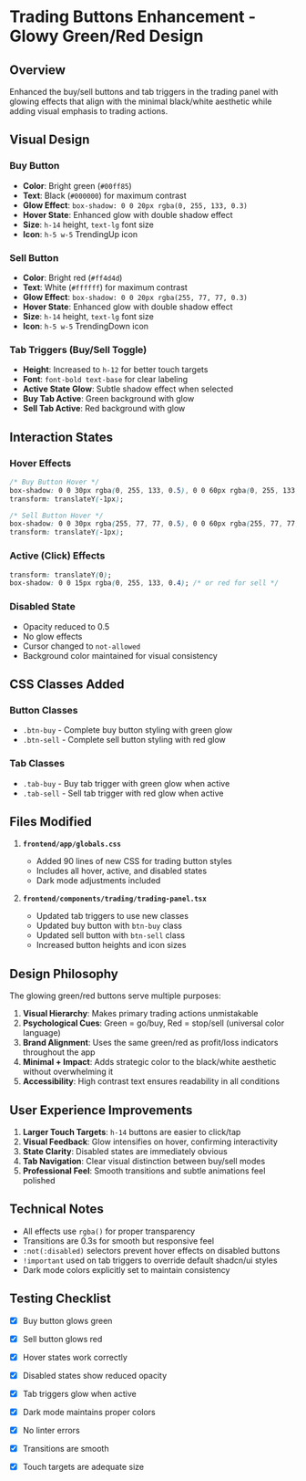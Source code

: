 # Trading Buttons Enhancement - Glowy Green/Red Design

## Overview
Enhanced the buy/sell buttons and tab triggers in the trading panel with glowing effects that align with the minimal black/white aesthetic while adding visual emphasis to trading actions.

## Visual Design

### Buy Button
- **Color**: Bright green (`#00ff85`)
- **Text**: Black (`#000000`) for maximum contrast
- **Glow Effect**: `box-shadow: 0 0 20px rgba(0, 255, 133, 0.3)`
- **Hover State**: Enhanced glow with double shadow effect
- **Size**: `h-14` height, `text-lg` font size
- **Icon**: `h-5 w-5` TrendingUp icon

### Sell Button
- **Color**: Bright red (`#ff4d4d`)
- **Text**: White (`#ffffff`) for maximum contrast
- **Glow Effect**: `box-shadow: 0 0 20px rgba(255, 77, 77, 0.3)`
- **Hover State**: Enhanced glow with double shadow effect
- **Size**: `h-14` height, `text-lg` font size
- **Icon**: `h-5 w-5` TrendingDown icon

### Tab Triggers (Buy/Sell Toggle)
- **Height**: Increased to `h-12` for better touch targets
- **Font**: `font-bold text-base` for clear labeling
- **Active State Glow**: Subtle shadow effect when selected
- **Buy Tab Active**: Green background with glow
- **Sell Tab Active**: Red background with glow

## Interaction States

### Hover Effects
```css
/* Buy Button Hover */
box-shadow: 0 0 30px rgba(0, 255, 133, 0.5), 0 0 60px rgba(0, 255, 133, 0.2);
transform: translateY(-1px);

/* Sell Button Hover */
box-shadow: 0 0 30px rgba(255, 77, 77, 0.5), 0 0 60px rgba(255, 77, 77, 0.2);
transform: translateY(-1px);
```

### Active (Click) Effects
```css
transform: translateY(0);
box-shadow: 0 0 15px rgba(0, 255, 133, 0.4); /* or red for sell */
```

### Disabled State
- Opacity reduced to 0.5
- No glow effects
- Cursor changed to `not-allowed`
- Background color maintained for visual consistency

## CSS Classes Added

### Button Classes
- `.btn-buy` - Complete buy button styling with green glow
- `.btn-sell` - Complete sell button styling with red glow

### Tab Classes
- `.tab-buy` - Buy tab trigger with green glow when active
- `.tab-sell` - Sell tab trigger with red glow when active

## Files Modified

1. **`frontend/app/globals.css`**
   - Added 90 lines of new CSS for trading button styles
   - Includes all hover, active, and disabled states
   - Dark mode adjustments included

2. **`frontend/components/trading/trading-panel.tsx`**
   - Updated tab triggers to use new classes
   - Updated buy button with `btn-buy` class
   - Updated sell button with `btn-sell` class
   - Increased button heights and icon sizes

## Design Philosophy

The glowing green/red buttons serve multiple purposes:
1. **Visual Hierarchy**: Makes primary trading actions unmistakable
2. **Psychological Cues**: Green = go/buy, Red = stop/sell (universal color language)
3. **Brand Alignment**: Uses the same green/red as profit/loss indicators throughout the app
4. **Minimal + Impact**: Adds strategic color to the black/white aesthetic without overwhelming it
5. **Accessibility**: High contrast text ensures readability in all conditions

## User Experience Improvements

1. **Larger Touch Targets**: `h-14` buttons are easier to click/tap
2. **Visual Feedback**: Glow intensifies on hover, confirming interactivity
3. **State Clarity**: Disabled states are immediately obvious
4. **Tab Navigation**: Clear visual distinction between buy/sell modes
5. **Professional Feel**: Smooth transitions and subtle animations feel polished

## Technical Notes

- All effects use `rgba()` for proper transparency
- Transitions are 0.3s for smooth but responsive feel
- `:not(:disabled)` selectors prevent hover effects on disabled buttons
- `!important` used on tab triggers to override default shadcn/ui styles
- Dark mode colors explicitly set to maintain consistency

## Testing Checklist

- [x] Buy button glows green
- [x] Sell button glows red
- [x] Hover states work correctly
- [x] Disabled states show reduced opacity
- [x] Tab triggers glow when active
- [x] Dark mode maintains proper colors
- [x] No linter errors
- [x] Transitions are smooth
- [x] Touch targets are adequate size


